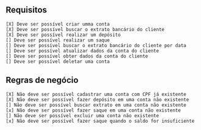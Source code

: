## Requisitos

    [X] Deve ser possível criar umma conta
    [X] Deve ser possível buscar o extrato bancário do cliente
    [X] Deve ser possível realizar um depósito
    [] Deve ser possível realizar um saque
    [] Deve ser possível buscar o extrato bancário do cliente por data
    [] Deve ser possível atualizar dados da conta do cliente
    [] Deve ser possível obter dados da conta do cliente
    [] Deve ser possível deletar uma conta

## Regras de negócio

    [X] Não deve ser possível cadastrar uma conta com CPF já existente
    [X] Não deve ser possível fazer depósito em uma conta não existente
    [] Não deve ser possível buscar extrato em uma conta não existente
    [x] Não deve ser possível fazer saque em uma conta não existente
    [] Não deve ser possível excluir uma conta não existente
    [x] Não deve ser possível fazer saque quando o saldo for insuficiente